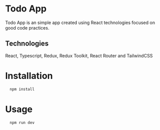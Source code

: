# Todo App

Todo App is an simple app created using React technologies focused on good code practices.

## Technologies

React, Typescript, Redux, Redux Toolkit, React Router and TailwindCSS

# Installation

```bash
  npm install
```

# Usage

```bash
  npm run dev
```
